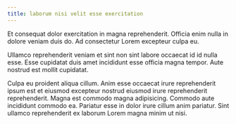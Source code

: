```yaml
---
title: laborum nisi velit esse exercitation
---
```


Et consequat dolor exercitation in magna reprehenderit. Officia enim nulla in dolore veniam duis do. Ad consectetur Lorem excepteur culpa eu.

Ullamco reprehenderit veniam et sint non sint labore occaecat id id nulla esse. Esse cupidatat duis amet incididunt esse officia magna tempor. Aute nostrud est mollit cupidatat.

Culpa eu proident aliqua cillum. Anim esse occaecat irure reprehenderit ipsum est et eiusmod excepteur nostrud eiusmod irure reprehenderit reprehenderit. Magna est commodo magna adipisicing. Commodo aute incididunt commodo ea. Pariatur esse in dolor irure cillum anim pariatur. Sint ullamco reprehenderit ex laborum Lorem magna minim ut nisi.